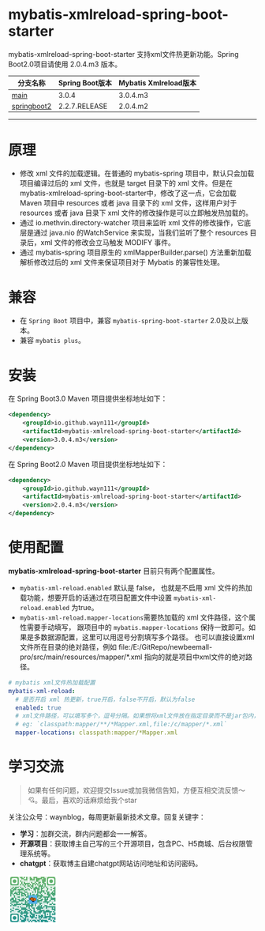 # mybatis-xmlreload-spring-boot-starter
mybatis-xmlreload-spring-boot-starter 支持xml文件热更新功能。Spring Boot2.0项目请使用 2.0.4.m3 版本。

| 分支名称                                                                                             | Spring Boot版本 | Mybatis Xmlreload版本 |
|--------------------------------------------------------------------------------------------------|---------------|---------------------|
| [main](https://github.com/wayn111/mybatis-xmlreload-spring-boot-starter)                         | 3.0.4         |          3.0.4.m3           |
| [springboot2](https://github.com/wayn111/mybatis-xmlreload-spring-boot-starter/tree/springboot2) | 2.2.7.RELEASE  |         2.0.4.m2            |
---
# 原理
- 修改 xml 文件的加载逻辑。在普通的 mybatis-spring 项目中，默认只会加载项目编译过后的 xml 文件，也就是 target 目录下的 xml 文件。但是在mybatis-xmlreload-spring-boot-starter中，修改了这一点，它会加载 Maven 项目中 resources 或者 java 目录下的 xml 文件，这样用户对于 resources 或者 java 目录下 xml 文件的修改操作是可以立即触发热加载的。
- 通过 io.methvin.directory-watcher 项目来监听 xml 文件的修改操作，它底层是通过 java.nio 的WatchService 来实现，当我们监听了整个 resources 目录后，xml 文件的修改会立马触发 MODIFY 事件。
- 通过 mybatis-spring 项目原生的 xmlMapperBuilder.parse() 方法重新加载解析修改过后的 xml 文件来保证项目对于 Mybatis 的兼容性处理。

# 兼容
- 在 `Spring Boot` 项目中，兼容 `mybatis-spring-boot-starter` 2.0及以上版本。
- 兼容 `mybatis plus`。

# 安装
在 Spring Boot3.0 Maven 项目提供坐标地址如下：
```xml
<dependency>
    <groupId>io.github.wayn111</groupId>
    <artifactId>mybatis-xmlreload-spring-boot-starter</artifactId>
    <version>3.0.4.m3</version>
</dependency>
```
在 Spring Boot2.0 Maven 项目提供坐标地址如下：

```xml
<dependency>
    <groupId>io.github.wayn111</groupId>
    <artifactId>mybatis-xmlreload-spring-boot-starter</artifactId>
    <version>2.0.4.m3</version>
</dependency>
```

# 使用配置
**mybatis-xmlreload-spring-boot-starter** 目前只有两个配置属性。
- `mybatis-xml-reload.enabled` 默认是 false， 也就是不启用 xml 文件的热加载功能，想要开启的话通过在项目配置文件中设置 `mybatis-xml-reload.enabled` 为true。
- `mybatis-xml-reload.mapper-locations`需要热加载的 xml 文件路径，这个属性需要手动填写，
跟项目中的 `mybatis.mapper-locations` 保持一致即可。如果是多数据源配置，这里可以用逗号分割填写多个路径。
也可以直接设置xml文件所在目录的绝对路径，例如 file:/E:/GitRepo/newbeemall-pro/src/main/resources/mapper/*.xml 
指向的就是项目中xml文件的绝对路径。

```yml
# mybatis xml文件热加载配置
mybatis-xml-reload:
  # 是否开启 xml 热更新，true开启，false不开启，默认为false
  enabled: true
  # xml文件路径，可以填写多个，逗号分隔。如果想将xml文件放在指定目录而不是jar包内，可以用file前缀指定本地目录，例如 file:/c/mapper/*.xml
  # eg: `classpath:mapper/**/*Mapper.xml,file:/c/mapper/*.xml`
  mapper-locations: classpath:mapper/*Mapper.xml
```
# 学习交流
> 如果有任何问题，欢迎提交Issue或加我微信告知，方便互相交流反馈～ 💘。最后，喜欢的话麻烦给我个star

关注公众号：waynblog，每周更新最新技术文章。回复关键字：
- **学习**：加群交流，群内问题都会一一解答。
- **开源项目**：获取博主自己写的三个开源项目，包含PC、H5商城、后台权限管理系统等。
- **chatgpt**：获取博主自建chatgpt网站访问地址和访问密码。

<img src="images/wx-mp-code.png" width = "100" />

